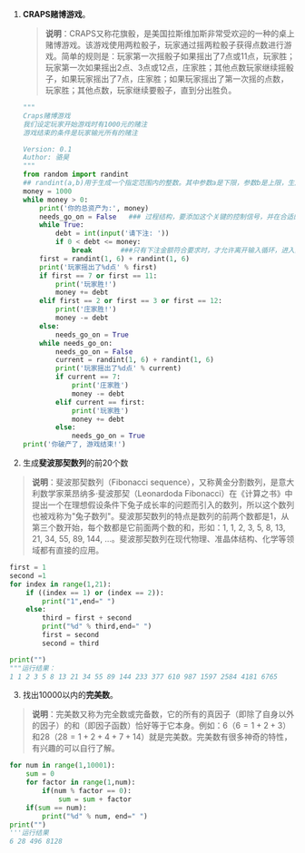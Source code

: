 1. **CRAPS赌博游戏**。

   > **说明**：CRAPS又称花旗骰，是美国拉斯维加斯非常受欢迎的一种的桌上赌博游戏。该游戏使用两粒骰子，玩家通过摇两粒骰子获得点数进行游戏。简单的规则是：玩家第一次摇骰子如果摇出了7点或11点，玩家胜；玩家第一次如果摇出2点、3点或12点，庄家胜；其他点数玩家继续摇骰子，如果玩家摇出了7点，庄家胜；如果玩家摇出了第一次摇的点数，玩家胜；其他点数，玩家继续要骰子，直到分出胜负。

   ```Python
   """
   Craps赌博游戏
   我们设定玩家开始游戏时有1000元的赌注
   游戏结束的条件是玩家输光所有的赌注
   
   Version: 0.1
   Author: 骆昊
   """
   from random import randint
   ## randint(a,b)用于生成一个指定范围内的整数。其中参数a是下限，参数b是上限，生成的随机数n: a <= n <= b
   money = 1000
   while money > 0:
       print('你的总资产为:', money)
       needs_go_on = False   ### 过程结构，要添加这个关键的控制信号，并在合适的地方赋值。
       while True:
           debt = int(input('请下注: '))
           if 0 < debt <= money:
               break       ###只有下注金额符合要求时，才允许离开输入循环，进入真正的赌博阶段；可以当做输入数据范围控制的模板。
       first = randint(1, 6) + randint(1, 6)
       print('玩家摇出了%d点' % first)
       if first == 7 or first == 11:
           print('玩家胜!')
           money += debt
       elif first == 2 or first == 3 or first == 12:
           print('庄家胜!')
           money -= debt
       else:
           needs_go_on = True
       while needs_go_on:
           needs_go_on = False
           current = randint(1, 6) + randint(1, 6)
           print('玩家摇出了%d点' % current)
           if current == 7:
               print('庄家胜')
               money -= debt
           elif current == first:
               print('玩家胜')
               money += debt
           else:
               needs_go_on = True
   print('你破产了, 游戏结束!')
   ```

2. 生成**斐波那契数列**的前20个数

> **说明**：斐波那契数列（Fibonacci sequence），又称黄金分割数列，是意大利数学家莱昂纳多·斐波那契（Leonardoda Fibonacci）在《计算之书》中提出一个在理想假设条件下兔子成长率的问题而引入的数列，所以这个数列也被戏称为&quot;兔子数列&quot;。斐波那契数列的特点是数列的前两个数都是1，从第三个数开始，每个数都是它前面两个数的和，形如：1, 1, 2, 3, 5, 8, 13, 21, 34, 55, 89, 144, ...。斐波那契数列在现代物理、准晶体结构、化学等领域都有直接的应用。

```python
first = 1
second =1
for index in range(1,21):
    if ((index == 1) or (index == 2)):
        print("1",end=" ")
    else:
        third = first + second
        print("%d" % third,end=" ")
        first = second
        second = third

print("") 
"""运行结果：
1 1 2 3 5 8 13 21 34 55 89 144 233 377 610 987 1597 2584 4181 6765
```

3. 找出10000以内的**完美数**。

> **说明**：完美数又称为完全数或完备数，它的所有的真因子（即除了自身以外的因子）的和（即因子函数）恰好等于它本身。例如：6（$6=1+2+3$）和28（$28=1+2+4+7+14$）就是完美数。完美数有很多神奇的特性，有兴趣的可以自行了解。

```python
for num in range(1,10001):
    sum = 0
    for factor in range(1,num):
        if(num % factor == 0):
            sum = sum + factor
    if(sum == num):
        print("%d" % num, end=" ")
print("")
'''运行结果
6 28 496 8128 
```

